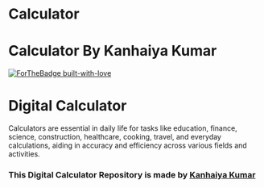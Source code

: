 # Calculator

# Calculator By Kanhaiya Kumar
[![ForTheBadge built-with-love](http://ForTheBadge.com/images/badges/built-with-love.svg)](https://iamkanhaiyakumar.github.io/Calculator./)

# Digital Calculator

Calculators are essential in daily life for tasks like education, finance, science, construction, healthcare, cooking, travel, and everyday calculations, aiding in accuracy and efficiency across various fields and activities.


### This Digital Calculator Repository is made by [Kanhaiya Kumar](https://www.github.com/iamkanhaiyakumar/)
